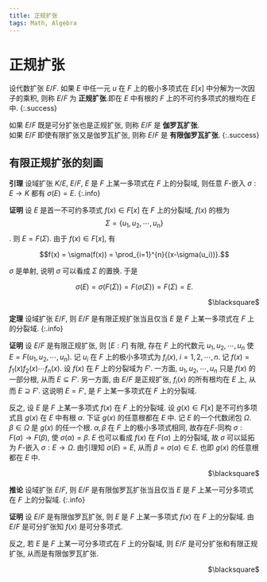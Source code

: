 ```yaml
---
title: 正规扩张
tags: Math, Algebra
---
```


# 正规扩张
设代数扩张 $E/F$. 如果 $E$ 中任一元 $u$ 在 $F$ 上的极小多项式在 $E[x]$ 中分解为一次因子的乘积, 则称 $E/F$ 为 **正规扩张**.即在 $E$ 中有根的 $F$ 上的不可约多项式的根均在 $E$ 中.
{:.success}

如果 $E/F$ 既是可分扩张也是正规扩张, 则称 $E/F$ 是 **伽罗瓦扩张**.  
如果 $E/F$ 即使有限扩张又是伽罗瓦扩张, 则称 $E/F$ 是 **有限伽罗瓦扩张**.
{:.success}
<!--more-->

## 有限正规扩张的刻画
**引理** 设域扩张 $K/E$, $E/F$, $E$ 是 $F$ 上某一多项式在 $F$ 上的分裂域, 则任意 $F$-嵌入 $\sigma: E \rightarrow K$ 都有 $\sigma(E) = E$.
{:.info}

**证明** 设 $E$ 是首一不可约多项式 $f(x) \in F[x]$ 在 $F$ 上的分裂域, $f(x)$ 的根为 $$\Sigma = \{ u_1,u_2,\cdots ,u_n \}$$. 则 $E = F(\Sigma)$. 由于 $f(x) \in F[x]$, 有

$$f(x) = \sigma(f(x)) = \prod_{i=1}^{n}{(x-\sigma(u_i))}.$$

$\sigma$ 是单射, 说明 $\sigma$ 可以看成 $\Sigma$ 的置换. 于是

$$\sigma(E) = \sigma(F(\Sigma)) = F(\sigma(\Sigma)) = F(\Sigma) = E.$$

<p align="right">$\blacksquare$</p>

**定理** 设域扩张 $E/F$, 则 $E/F$ 是有限正规扩张当且仅当 $E$ 是 $F$ 上某一多项式在 $F$ 上的分裂域.
{:.info}

**证明** 设 $E/F$ 是有限正规扩张, 则 $[E:F]$ 有限, 存在 $F$ 上的代数元 $u_1,u_2,\cdots,u_n$ 使 $E = F(u_1,u_2,\cdots,u_n)$. 记 $u_i$ 在 $F$ 上的极小多项式为 $f_i(x)$, $i = 1,2,\cdots,n$. 记 $f(x) = f_1(x)f_2(x)\cdots f_n(x)$. 设 $f(x)$ 在 $F$ 上的分裂域为 $F'$. 一方面, $u_1,u_2,\cdots ,u_n$ 只是 $f(x)$ 的一部分根, 从而 $E \subseteq F'$. 另一方面, 由 $E/F$ 是正规扩张, $f_i(x)$ 的所有根均在 $E$ 上, 从而 $E \supseteq F'$. 这说明 $E = F'$, 是 $F$ 上某一多项式在 $F$ 上的分裂域.  

反之, 设 $E$ 是 $F$ 上某一多项式 $f(x)$ 在 $F$ 上的分裂域. 设 $g(x) \in F[x]$ 是不可约多项式且 $g(x)$ 在 $E$ 中有根 $\alpha$. 下证 $g(x)$ 的任意根都在 $E$ 中. 记 $E$ 的一个代数闭包 $\Omega$. $\beta \in \Omega$ 是 $g(x)$ 的任一个根. $\alpha,\beta$ 在 $F$ 上的极小多项式相同, 故存在$F$-同构 $\sigma: F(\alpha) \rightarrow F(\beta)$, 使 $\sigma(\alpha) = \beta$. $E$ 也可以看成 $f(x)$ 在 $F(\alpha)$ 上的分裂域, 故 $\sigma$ 可以延拓为 $F$-嵌入 $\sigma: E \rightarrow \Omega$. 由引理知 $\sigma(E) = E$, 从而 $\beta = \sigma(\alpha) \in E$. 也即 $g(x)$ 的任意根都在 $E$ 中.
<p align="right"> $\blacksquare$ </p>

**推论** 设域扩张 $E/F$, 则 $E/F$ 是有限伽罗瓦扩张当且仅当 $E$ 是 $F$ 上某一可分多项式在 $F$ 上的分裂域.
{:.info}

**证明** 设 $E/F$ 是有限伽罗瓦扩张, 则 $E$ 是 $F$ 上某一多项式 $f(x)$ 在 $F$ 上的分裂域. 由 $E/F$ 是可分扩张知 $f(x)$ 是可分多项式.

反之, 若 $E$ 是 $F$ 上某一可分多项式在 $F$ 上的分裂域, 则 $E/F$ 是可分扩张和有限正规扩张, 从而是有限伽罗瓦扩张.
<p align="right">$\blacksquare$</p>
